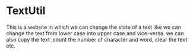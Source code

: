 # TextUtil
This is a website  in which we can change the state of a text like we can change the text  from lower case into upper case and  vice-versa. we can also copy the text ,count the number of character and word, clear the text etc.
